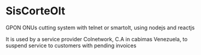 # SisCorteOlt

GPON ONUs cutting system with telnet or smartolt, using nodejs and reactjs

It is used by a service provider Colnetwork, C.A in cabimas Venezuela, to suspend service to customers with pending invoices
